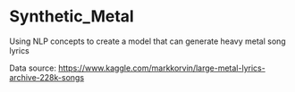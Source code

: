 # Synthetic_Metal
Using NLP concepts to create a model that can generate heavy metal song lyrics

Data source: https://www.kaggle.com/markkorvin/large-metal-lyrics-archive-228k-songs
